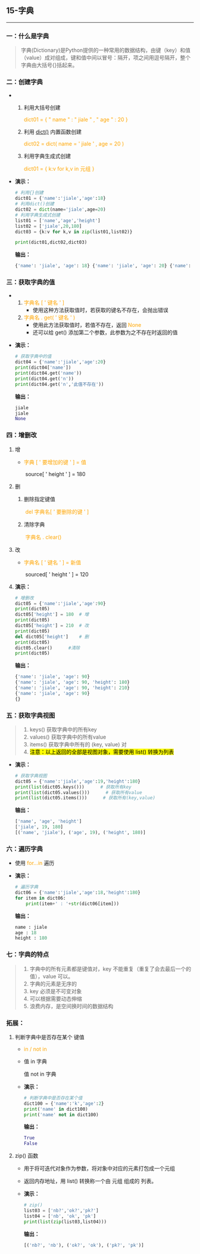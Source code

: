 ## 15-字典

<hr/>

### 一：什么是字典

> 字典(Dictionary)是Python提供的一种常用的数据结构，由键（key）和值（value）成对组成，键和值中间以冒号：隔开，项之间用逗号隔开，整个字典由大括号{}括起来。



### 二：创建字典

+ 1. 利用大括号创建

     <font color='orange'>dict01 = { " name " : " jiale " , " age " : 20 }</font>

  2. 利用 <u>dict()</u> 内置函数创建

     <font color='orange'>dict02 = dict( name = ' jiale ' , age = 20 )</font>

  3. 利用字典生成式创建

     <font color='orange'>dict01 = { k:v for k,v in 元组 }</font>

+ **演示：**

  ```python
  # 利用{}创建
  dict01 = {'name':'jiale','age':18}
  # 利用dict()创建
  dict02 = dict(name='jiale',age=20)
  # 利用字典生成式创建
  list01 = ['name','age','height']
  list02 = ['jiale',20,180]
  dict03 = {k:v for k,v in zip(list01,list02)}
  
  print(dict01,dict02,dict03)
  ```

  **输出：**

  ```python
  {'name': 'jiale', 'age': 18} {'name': 'jiale', 'age': 20} {'name': 'jiale', 'age': 20, 'height': 180}
  ```



### 三：获取字典的值

+ 1. <font color='orange'>字典名 [ ' 键名 ' ]</font>
     + 使用这种方法获取值时，若获取的键名不存在，会抛出错误
  2. <font color='orange'>字典名 . get( ' 键名 ' )</font>
     + 使用此方法获取值时，若值不存在，返回<font color='orange'> None </font>
     + 还可以给 get() 添加第二个参数，此参数为之不存在时返回的值

+ **演示：**

  ```python
  # 获取字典中的值
  dict04 = {'name':'jiale','age':20}
  print(dict04['name'])
  print(dict04.get('name'))
  print(dict04.get('n'))
  print(dict04.get('n','此值不存在'))
  ```

  **输出：**

  ```python
  jiale
  jiale
  None
  ```



### 四：增删改

1. 增

   + <font color='orange'>字典  [ ' 要增加的键 ' ]  =  值</font>

     ​	source[ ' height ' ]  =  180

2. 删

   1. 删除指定键值

      ​	<font color='orange'>del  字典名[ ' 要删除的键 ' ]</font>

   2. 清除字典

      ​	<font color='orange'>字典名 . clear()</font>

3. 改

   + <font color='orange'>字典名 [ ' 键名 ' ]  =  新值</font>

     ​	sourced[ ' height ' ]  =  120

4. **演示：**

   ```python
   # 增删改
   dict05 = {'name':'jiale','age':90}
   print(dict05)
   dict05['height'] = 180  # 增
   print(dict05)
   dict05['height'] = 210  # 改
   print(dict05)
   del dict05['height']    # 删
   print(dict05)
   dict05.clear()      #清除
   print(dict05)
   ```

   **输出：**

   ```python
   {'name': 'jiale', 'age': 90}
   {'name': 'jiale', 'age': 90, 'height': 180}
   {'name': 'jiale', 'age': 90, 'height': 210}
   {'name': 'jiale', 'age': 90}
   {}
   ```



### 五：获取字典视图

> 1. keys()			获取字典中的所有key
> 2. values()         获取字典中的所有value
> 3. items()           获取字典中所有的 (key, value) 对
> 4. <mark>注意：以上返回的全部是视图对象，需要使用 list() 转换为列表</mark>

+ **演示：**

  ```python
  # 获取字典视图
  dict05 = {'name':'jiale','age':19,'height':180}
  print(list(dict05.keys()))      # 获取所有key
  print(list(dict05.values()))      # 获取所有value
  print(list(dict05.items()))      # 获取所有(key,value)
  ```

  **输出：**

  ```python
  ['name', 'age', 'height']
  ['jiale', 19, 180]
  [('name', 'jiale'), ('age', 19), ('height', 180)]
  ```



### 六：遍历字典

+ 使用 <font color=orange>for...in</font> 遍历

+ **演示：**

  ```python
  # 遍历字典
  dict06 = {'name':'jiale','age':18,'height':180}
  for item in dict06:
      print(item+' : '+str(dict06[item]))
  ```

  **输出：**

  ```python
  name : jiale
  age : 18
  height : 180
  ```



### 七：字典的特点

> 1. 字典中的所有元素都是键值对，key 不能重复（重复了会去最后一个的值），value 可以。
> 2. 字典的元素是无序的
> 3. key 必须是不可变对象
> 4. 可以根据需要动态伸缩
> 5. 浪费内存，是空间换时间的数据结构



### 拓展：

1. 判断字典中是否存在某个 键值

   + <font color='orange'>in / not in</font>

   + 值 in 字典

     值 not in 字典

   + **演示：**

     ```python
     # 判断字典中是否存在某个值
     dict100 = {'name':'k','age':2}
     print('name' in dict100)
     print('name' not in dict100)
     ```

     **输出：**

     ```python
     True
     False
     ```

2. zip() 函数

   + 用于将可迭代对象作为参数，将对象中对应的元素打包成一个元组

   + 返回内存地址，用 list() 转换称一个由 元组 组成的 列表。

   + **演示：**

     ```python
     # zip()
     list03 = ['nb?','ok?','pk?']
     list04 = ['nb', 'ok', 'pk']
     print(list(zip(list03,list04)))
     ```

     **输出：**

     ```python
     [('nb?', 'nb'), ('ok?', 'ok'), ('pk?', 'pk')]
     ```

     

